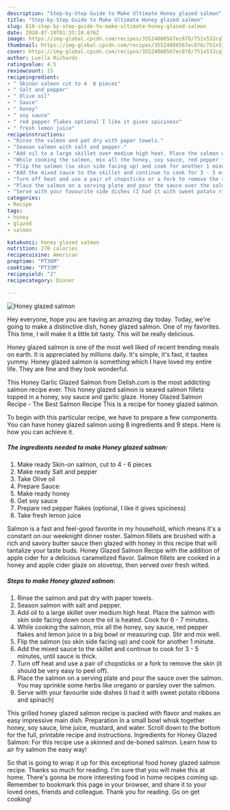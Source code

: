 ```yaml
---
description: "Step-by-Step Guide to Make Ultimate Honey glazed salmon"
title: "Step-by-Step Guide to Make Ultimate Honey glazed salmon"
slug: 618-step-by-step-guide-to-make-ultimate-honey-glazed-salmon
date: 2020-07-10T01:33:10.676Z
image: https://img-global.cpcdn.com/recipes/35524088567ec878/751x532cq70/honey-glazed-salmon-recipe-main-photo.jpg
thumbnail: https://img-global.cpcdn.com/recipes/35524088567ec878/751x532cq70/honey-glazed-salmon-recipe-main-photo.jpg
cover: https://img-global.cpcdn.com/recipes/35524088567ec878/751x532cq70/honey-glazed-salmon-recipe-main-photo.jpg
author: Luella Richards
ratingvalue: 4.5
reviewcount: 15
recipeingredient:
- " Skinon salmon cut to 4  6 pieces"
- " Salt and pepper"
- " Olive oil"
- " Sauce"
- " honey"
- " soy sauce"
- " red pepper flakes optional I like it gives spiciness"
- " fresh lemon juice"
recipeinstructions:
- "Rinse the salmon and pat dry with paper towels."
- "Season salmon with salt and pepper."
- "Add oil to a large skillet over medium high heat. Place the salmon with skin side facing down once the oil is heated. Cook for 6 - 7 minutes."
- "While cooking the salmon, mix all the honey, soy sauce, red pepper flakes and lemon juice in a big bowl or measuring cup. Stir and mix well."
- "Flip the salmon (so skin side facing up) and cook for another 1 minute."
- "Add the mixed sauce to the skillet and continue to cook for 3 - 5 minutes, until sauce is thick."
- "Turn off heat and use a pair of chopsticks or a fork to remove the skin (it should be very easy to peel off)."
- "Place the salmon on a serving plate and pour the sauce over the salmon. You may sprinkle some herbs like oregano or parsley over the salmon."
- "Serve with your favourite side dishes (I had it with sweet potato ribbons and spinach)"
categories:
- Recipe
tags:
- honey
- glazed
- salmon

katakunci: honey glazed salmon 
nutrition: 270 calories
recipecuisine: American
preptime: "PT36M"
cooktime: "PT33M"
recipeyield: "2"
recipecategory: Dinner

---
```



![Honey glazed salmon](https://img-global.cpcdn.com/recipes/35524088567ec878/751x532cq70/honey-glazed-salmon-recipe-main-photo.jpg)

Hey everyone, hope you are having an amazing day today. Today, we're going to make a distinctive dish, honey glazed salmon. One of my favorites. This time, I will make it a little bit tasty. This will be really delicious.

Honey glazed salmon is one of the most well liked of recent trending meals on earth. It is appreciated by millions daily. It's simple, it's fast, it tastes yummy. Honey glazed salmon is something which I have loved my entire life. They are fine and they look wonderful.

This Honey Garlic Glazed Salmon from Delish.com is the most addicting salmon recipe ever. This honey glazed salmon is seared salmon fillets topped in a honey, soy sauce and garlic glaze. Honey Glazed Salmon Recipe - The Best Salmon Recipe This is a recipe for honey glazed salmon.


To begin with this particular recipe, we have to prepare a few components. You can have honey glazed salmon using 8 ingredients and 9 steps. Here is how you can achieve it.

<!--inarticleads1-->

##### The ingredients needed to make Honey glazed salmon:

1. Make ready  Skin-on salmon, cut to 4 - 6 pieces
1. Make ready  Salt and pepper
1. Take  Olive oil
1. Prepare  Sauce:
1. Make ready  honey
1. Get  soy sauce
1. Prepare  red pepper flakes (optional, I like it gives spiciness)
1. Take  fresh lemon juice


Salmon is a fast and feel-good favorite in my household, which means it&#39;s a constant on our weeknight dinner roster. Salmon fillets are brushed with a rich and savory butter sauce then glazed with honey in this recipe that will tantalize your taste buds. Honey Glazed Salmon Recipe with the addition of apple cider for a delicious caramelized flavor. Salmon fillets are cooked in a honey and apple cider glaze on stovetop, then served over fresh wilted. 

<!--inarticleads2-->

##### Steps to make Honey glazed salmon:

1. Rinse the salmon and pat dry with paper towels.
1. Season salmon with salt and pepper.
1. Add oil to a large skillet over medium high heat. Place the salmon with skin side facing down once the oil is heated. Cook for 6 - 7 minutes.
1. While cooking the salmon, mix all the honey, soy sauce, red pepper flakes and lemon juice in a big bowl or measuring cup. Stir and mix well.
1. Flip the salmon (so skin side facing up) and cook for another 1 minute.
1. Add the mixed sauce to the skillet and continue to cook for 3 - 5 minutes, until sauce is thick.
1. Turn off heat and use a pair of chopsticks or a fork to remove the skin (it should be very easy to peel off).
1. Place the salmon on a serving plate and pour the sauce over the salmon. You may sprinkle some herbs like oregano or parsley over the salmon.
1. Serve with your favourite side dishes (I had it with sweet potato ribbons and spinach)


This grilled honey glazed salmon recipe is packed with flavor and makes an easy impressive main dish. Preparation In a small bowl whisk together honey, soy sauce, lime juice, mustard, and water. Scroll down to the bottom for the full, printable recipe and instructions. Ingredients for Honey Glazed Salmon: For this recipe use a skinned and de-boned salmon. Learn how to air fry salmon the easy way! 

So that is going to wrap it up for this exceptional food honey glazed salmon recipe. Thanks so much for reading. I'm sure that you will make this at home. There's gonna be more interesting food in home recipes coming up. Remember to bookmark this page in your browser, and share it to your loved ones, friends and colleague. Thank you for reading. Go on get cooking!
